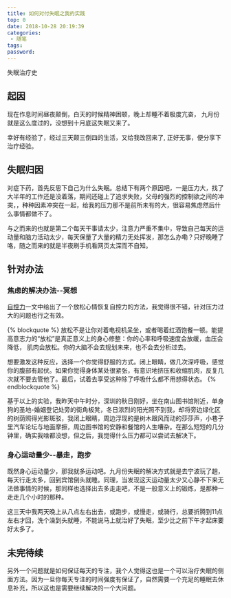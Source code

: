 ```yaml
---
title: 如何对付失眠之我的实践
top: 0
date: 2018-10-28 20:19:39
categories:
 - 随笔
tags:
password: 
---
```

失眠治疗史
<!-- more -->


## 起因

  现在作息时间昼夜颠倒，白天的时候精神困顿，晚上却睡不着极度亢奋， 九月份就是这么度过的，没想到十月底这失眠又来了。

  幸好有经验了，经过三天颠三倒四的生活，又给我改回来了, 正好无事，便分享下治疗经验。

## 失眠归因

  对症下药，首先反思下自己为什么失眠。总结下有两个原因吧，一是压力大，找了大半年的工作还是没着落，期间还碰上了追求失败，父母的强烈的控制欲之间的冲突，，种种因素冲突在一起，给我的压力那不是前所未有的大，很容易焦虑然后什么事情都做不了。

  与之而来的也就是第二个每天干事请太少，注意力严重不集中，导致自己每天的运动量和脑力活动太少，每天保量了大量的精力无处挥发，那怎么办嘞？只好晚睡了咯，随之而来的就是半夜刷手机看网页太深而不自知。

## 针对办法
### 焦虑的解决办法--冥想

  [自控力](https://www.amazon.cn/dp/B008AGHPM2)一文中给出了一个放松心情恢复自控力的方法，我觉得很不错，针对压力过大的问题也行之有效。

  {% blockquote  %}
  放松不是让你对着电视机呆坐，或者喝着红酒饱餐一顿。能提高意志力的“放松”是真正意义上的身心修整：你的心率和呼吸速度会放缓，血压会降低， 肌肉会放松。你的大脑不会去规划未来，也不会去分析过去。

  想要激发这种反应，选择一个你觉得舒服的方式。闭上眼睛，做几次深呼吸，感觉你的腹部有起伏。如果你觉得身体某处很紧张，有意识地挤压和收缩肌肉，反复几次就不要去管他了。最后，试着去享受这种除了呼吸什么都不用想得状态。
  {% endblockquote %}

  基于以上的实验，我昨天中午时分，深圳的秋日刚好，坐在南山图书馆附近，单身狗的圣地-婚姻登记处旁的街角板凳，冬日浓烈的阳光照不到我，却将旁边绿化区的树荫照得光影斑驳，我闭上眼睛，周边浮现的是树木跟风而动的莎莎声，小巷子里汽车论坛与地面摩擦，周边图书馆的安静和餐馆的人生嘈杂。在那么短短的几分钟里，确实我啥都没想，但之后，我觉得什么压力都可以尝试去解决下。
  
### 身心运动量少--暴走，跑步

  既然身心运动量少，那我就多运动吧。九月份失眠的解决方式就是去宁波玩了趟，每天行走太多，回到宾馆倒头就睡。同理，当发现这天运动量太少又心静不下来无法做事情的时候，那同样也选择出去多走走吧，不是一般意义上的锻炼，是那种一走走几个小时的那种。

  这三天中我两天晚上从八点左右出去，或跑步，或慢走，或骑行，总要折腾到11点左右才回，洗个澡到头就睡，不能说马上就治好了失眠，至少比之前下午才起床要好太多了。

## 未完待续
  另外一个问题就是如何保证每天的专注，我个人觉得这也是一个可以治疗失眠的侧面方法。因为一旦你每天专注的时间强度有保证了，自然需要一个充足的睡眠去休息补充，所以这也是需要继续解决的一个大问题。

 